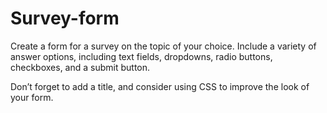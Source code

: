 # Survey-form
Create a form for a survey on the topic of your choice. Include a variety of answer options, including text fields, dropdowns, radio buttons, checkboxes, and a submit button. 

Don’t forget to add a title, and consider using CSS to improve the look of your form.
